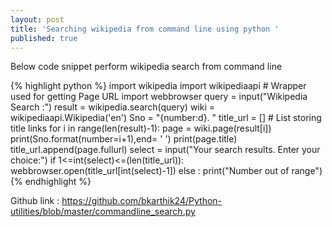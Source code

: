 ```yaml
---
layout: post
title: 'Searching wikipedia from command line using python '
published: true
---
```

Below code snippet perform wikipedia search from command line 

{% highlight python %}
import wikipedia 
import wikipediaapi                 # Wrapper used for getting Page URL 
import webbrowser
query = input("Wikipedia Search :")
result = wikipedia.search(query)
wiki = wikipediaapi.Wikipedia('en')
Sno = "{number:d}. "
title_url = []                     # List storing title links 
for i in range(len(result)-1):
    page = wiki.page(result[i])
    print(Sno.format(number=i+1),end= ' ')
    print(page.title)
    title_url.append(page.fullurl)
select = input("Your search results. Enter your choice:")
if 1<=int(select)<=(len(title_url)):
    webbrowser.open(title_url[int(select)-1])
else :
    print("Number out of range")
{% endhighlight %}

Github link : https://github.com/bkarthik24/Python-utilities/blob/master/commandline_search.py

